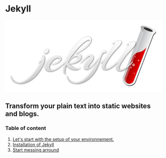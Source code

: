 # Jekyll

![jekyll-logo](/jekyll_logo.png)

## Transform your plain text into static websites and blogs.

### Table of content

1. [Let's start with the setup of your environnement.](1_env.md)
2. [Installation of Jekyll](2_install.md)
3. [Start messing arround](3_start.md)
